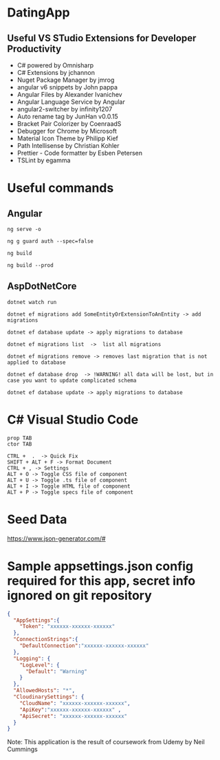 # DatingApp

## Useful VS STudio Extensions for Developer Productivity

- C# powered by Omnisharp
- C# Extensions by jchannon
- Nuget Package Manager by jmrog
- angular v6 snippets by John pappa
- Angular Files by Alexander Ivanichev
- Angular Language Service by Angular
- angular2-switcher by infinity1207
- Auto rename tag by JunHan v0.0.15
- Bracket Pair Colorizer by CoenraadS
- Debugger for Chrome by Microsoft
- Material Icon Theme by Philipp Kief
- Path Intellisense by Christian Kohler
- Prettier - Code formatter by Esben Petersen
- TSLint by egamma

# Useful commands

## Angular
```
ng serve -o

ng g guard auth --spec=false

ng build

ng build --prod
```
## AspDotNetCore
```
dotnet watch run

dotnet ef migrations add SomeEntityOrExtensionToAnEntity -> add migrations

dotnet ef database update -> apply migrations to database

dotnet ef migrations list  ->  list all migrations

dotnet ef migrations remove -> removes last migration that is not applied to database

dotnet ef database drop  -> !WARNING! all data will be lost, but in case you want to update complicated schema

dotnet ef database update -> apply migrations to database
```
# C# Visual Studio Code

```
prop TAB
ctor TAB

CTRL +  .  -> Quick Fix
SHIFT + ALT + F -> Format Document
CTRL + , -> Settings
ALT + O -> Toggle CSS file of component
ALT + U -> Toggle .ts file of component
ALT + I -> Toggle HTML file of component
ALT + P -> Toggle specs file of component
```
# Seed Data

https://www.json-generator.com/#

# Sample appsettings.json config required for this app, secret info ignored on git repository
```json
{
  "AppSettings":{
    "Token": "xxxxxx-xxxxxx-xxxxxx" 
  },
  "ConnectionStrings":{
    "DefaultConnection":"xxxxxx-xxxxxx-xxxxxx"
  },
  "Logging": {
    "LogLevel": {
      "Default": "Warning"
    }
  },
  "AllowedHosts": "*",
  "CloudinarySettings": {
    "CloudName": "xxxxxx-xxxxxx-xxxxxx",
    "ApiKey":"xxxxxx-xxxxxx-xxxxxx" ,
    "ApiSecret": "xxxxxx-xxxxxx-xxxxxx"
  }
}
```

Note: This application is the result of coursework from Udemy by Neil Cummings  

